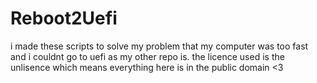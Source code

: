 # Reboot2Uefi
i made these scripts to solve my problem that my computer was too fast and i couldnt go to uefi
as my other repo is. the licence used is the unlisence
which means everything here is in the public domain
<3

